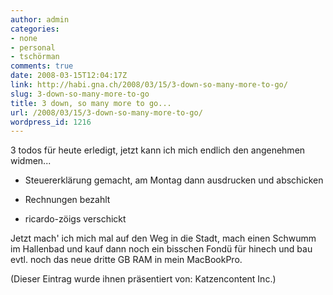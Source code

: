 ```yaml
---
author: admin
categories:
- none
- personal
- tschörman
comments: true
date: 2008-03-15T12:04:17Z
link: http://habi.gna.ch/2008/03/15/3-down-so-many-more-to-go/
slug: 3-down-so-many-more-to-go
title: 3 down, so many more to go...
url: /2008/03/15/3-down-so-many-more-to-go/
wordpress_id: 1216
---
```


3 todos für heute erledigt, jetzt kann ich mich endlich den angenehmen widmen...




+ Steuererklärung gemacht, am Montag dann ausdrucken und abschicken




+ Rechnungen bezahlt




+ ricardo-zöigs verschickt




Jetzt mach' ich mich mal auf den Weg in die Stadt, mach einen Schwumm im Hallenbad und kauf dann noch ein bisschen Fondü für hinech und bau evtl. noch das neue dritte GB RAM in mein MacBookPro.




(Dieser Eintrag wurde ihnen präsentiert von: Katzencontent Inc.)




